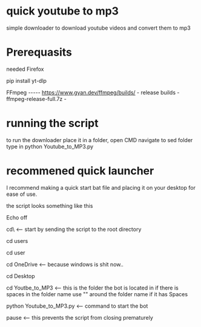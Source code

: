 # quick youtube to mp3
simple downloader to download youtube videos and convert them to mp3


# Prerequasits 
needed Firefox

pip install yt-dlp

FFmpeg			-----		https://www.gyan.dev/ffmpeg/builds/ - release builds - ffmpeg-release-full.7z - 


# running the script
to run the downloader place it in a folder, open CMD navigate to sed folder type in 		python Youtube_to_MP3.py

# recommened quick launcher
I recommend making a quick start bat file and placing it on your desktop for ease of use.

the script looks something like this 

Echo off

cd\					<-- start by sending the script to the root directory

cd users				

cd user

cd OneDrive				<-- because windows is shit now.. 

cd Desktop

cd Youtbe_to_MP3			<-- this is the folder the bot is located in if there is spaces in the folder name use "" around the folder name if it has Spaces

python Youtube_to_MP3.py		<-- command to start the bot

pause					<-- this prevents the script from closing prematurely 

	

